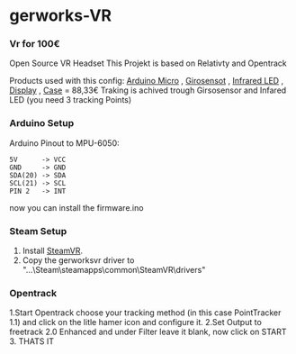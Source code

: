 # gerworks-VR
### Vr for 100€
Open Source VR Headset
This Projekt is based on Relativty
and Opentrack

Products used with this config:
[Arduino Micro](https://www.aliexpress.com/item/1005001706390728.html) , [Girosensot](https://www.aliexpress.com/item/32761922595.html) , [Infrared LED](https://www.aliexpress.com/item/1005002655434560.html) , [Display](https://www.aliexpress.com/item/32884621131.html) , [Case](https://www.aliexpress.com/item/1005002549285047.html) = 88,33€
Traking is achived trough Girsosensor and Infared LED (you need 3 tracking Points)



### Arduino Setup

Arduino Pinout to MPU-6050:
```
5V      -> VCC  
GND     -> GND  
SDA(20) -> SDA  
SCL(21) -> SCL  
PIN 2   -> INT  
```
now you can install the firmware.ino

### Steam Setup

1. Install [SteamVR](https://store.steampowered.com/app/250820/SteamVR/).
2. Copy the gerworksvr driver to "...\Steam\steamapps\common\SteamVR\drivers"

### Opentrack 

1.Start Opentrack choose your tracking method (in this case PointTracker 1.1) and click on the litle hamer icon and configure it.
2.Set Output to freetrack 2.0 Enhanced and under Filter leave it blank, now click on START 
3. THATS IT 
